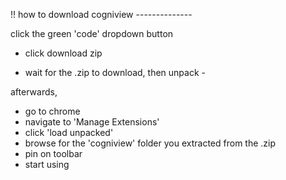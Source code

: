 !! how to download cogniview --------------

click the green 'code' dropdown button
 - click download zip

- wait for the .zip to download, then unpack - 

afterwards, 
 - go to chrome
 - navigate to 'Manage Extensions'
 - click 'load unpacked'
 - browse for the 'cogniview' folder you extracted from the .zip
 - pin on toolbar
 - start using



 
 
